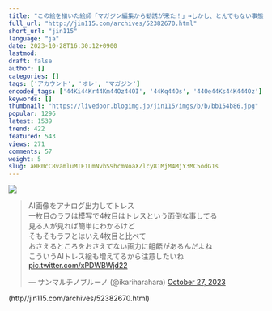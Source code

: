 ```yaml
---
title: "この絵を描いた絵師「マガジン編集から勧誘が来た！」→しかし、とんでもない事態になりアカウント削除へ・・・ "
full_url: "http://jin115.com/archives/52382670.html"
short_url: "jin115"
language: "ja"
date: 2023-10-28T16:30:12+0900
lastmod: 
draft: false
author: []
categories: []
tags: ['アカウント', 'オレ', 'マガジン']
encoded_tags: ['44Ki44Kr44Km44Oz44OI', '44Kq44Os', '44Oe44Ks44K444Oz']
keywords: []
thumbnail: "https://livedoor.blogimg.jp/jin115/imgs/b/b/bb154b86.jpg"
popular: 1296
latest: 1539
trend: 422
featured: 543
views: 271
comments: 57
weight: 5
slug: aHR0cC8vamluMTE1LmNvbS9hcmNoaXZlcy81MjM4MjY3MC5odG1s
---
```


![](https://livedoor.blogimg.jp/jin115/imgs/b/b/bb154b86.jpg)

<blockquote class='twitter-tweet'><p lang='ja' dir='ltr'>AI画像をアナログ出力してトレス<br>一枚目のラフは模写で4枚目はトレスという面倒な事してる<br>見る人が見れば簡単にわかるけど<br>そもそもラフとはいえ4枚目と比べて<br>おさえるところをおさえてない画力に齟齬があるんだよね<br>こういうAIトレス絵も増えてるから注意したいね <a href='https//t.co/xPDWBWjd22'>pic.twitter.com/xPDWBWjd22</a></p>— サンマルチノブルーノ (@ikariharahara) <a href='https//twitter.com/ikariharahara/status/1717700806198407280?ref_src=twsrc%5Etfw'>October 27, 2023</a></blockquote> 

(http//jin115.com/archives/52382670.html)
